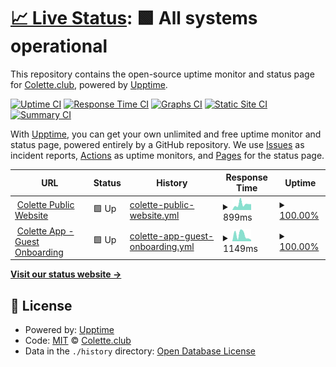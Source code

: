 # [📈 Live Status](https://colette-club.github.io/upptime): <!--live status--> **🟩 All systems operational**

This repository contains the open-source uptime monitor and status page for [Colette.club](https://www.colette.club), powered by [Upptime](https://github.com/upptime/upptime).

[![Uptime CI](https://github.com/colette-club/upptime/workflows/Uptime%20CI/badge.svg)](https://github.com/upptime/upptime/actions?query=workflow%3A%22Uptime+CI%22)
[![Response Time CI](https://github.com/colette-club/upptime/workflows/Response%20Time%20CI/badge.svg)](https://github.com/upptime/upptime/actions?query=workflow%3A%22Response+Time+CI%22)
[![Graphs CI](https://github.com/colette-club/upptime/workflows/Graphs%20CI/badge.svg)](https://github.com/upptime/upptime/actions?query=workflow%3A%22Graphs+CI%22)
[![Static Site CI](https://github.com/colette-club/upptime/workflows/Static%20Site%20CI/badge.svg)](https://github.com/upptime/upptime/actions?query=workflow%3A%22Static+Site+CI%22)
[![Summary CI](https://github.com/colette-club/upptime/workflows/Summary%20CI/badge.svg)](https://github.com/upptime/upptime/actions?query=workflow%3A%22Summary+CI%22)

With [Upptime](https://upptime.js.org), you can get your own unlimited and free uptime monitor and status page, powered entirely by a GitHub repository. We use [Issues](https://github.com/colette-club/upptime/issues) as incident reports, [Actions](https://github.com/colette-club/upptime/actions) as uptime monitors, and [Pages](https://colette-club.github.io/upptime) for the status page.

<!--start: status pages-->
<!-- This summary is generated by Upptime (https://github.com/upptime/upptime) -->
<!-- Do not edit this manually, your changes will be overwritten -->
<!-- prettier-ignore -->
| URL | Status | History | Response Time | Uptime |
| --- | ------ | ------- | ------------- | ------ |
| <img alt="" src="https://favicons.githubusercontent.com/www.colette.club" height="13"> [Colette Public Website](https://www.colette.club) | 🟩 Up | [colette-public-website.yml](https://github.com/colette-club/upptime/commits/HEAD/history/colette-public-website.yml) | <details><summary><img alt="Response time graph" src="./graphs/colette-public-website/response-time-week.png" height="20"> 899ms</summary><br><a href="https://colette-club.github.io/upptime/history/colette-public-website"><img alt="Response time 1271" src="https://img.shields.io/endpoint?url=https%3A%2F%2Fraw.githubusercontent.com%2Fcolette-club%2Fupptime%2FHEAD%2Fapi%2Fcolette-public-website%2Fresponse-time.json"></a><br><a href="https://colette-club.github.io/upptime/history/colette-public-website"><img alt="24-hour response time 909" src="https://img.shields.io/endpoint?url=https%3A%2F%2Fraw.githubusercontent.com%2Fcolette-club%2Fupptime%2FHEAD%2Fapi%2Fcolette-public-website%2Fresponse-time-day.json"></a><br><a href="https://colette-club.github.io/upptime/history/colette-public-website"><img alt="7-day response time 899" src="https://img.shields.io/endpoint?url=https%3A%2F%2Fraw.githubusercontent.com%2Fcolette-club%2Fupptime%2FHEAD%2Fapi%2Fcolette-public-website%2Fresponse-time-week.json"></a><br><a href="https://colette-club.github.io/upptime/history/colette-public-website"><img alt="30-day response time 1127" src="https://img.shields.io/endpoint?url=https%3A%2F%2Fraw.githubusercontent.com%2Fcolette-club%2Fupptime%2FHEAD%2Fapi%2Fcolette-public-website%2Fresponse-time-month.json"></a><br><a href="https://colette-club.github.io/upptime/history/colette-public-website"><img alt="1-year response time 1271" src="https://img.shields.io/endpoint?url=https%3A%2F%2Fraw.githubusercontent.com%2Fcolette-club%2Fupptime%2FHEAD%2Fapi%2Fcolette-public-website%2Fresponse-time-year.json"></a></details> | <details><summary><a href="https://colette-club.github.io/upptime/history/colette-public-website">100.00%</a></summary><a href="https://colette-club.github.io/upptime/history/colette-public-website"><img alt="All-time uptime 100.00%" src="https://img.shields.io/endpoint?url=https%3A%2F%2Fraw.githubusercontent.com%2Fcolette-club%2Fupptime%2FHEAD%2Fapi%2Fcolette-public-website%2Fuptime.json"></a><br><a href="https://colette-club.github.io/upptime/history/colette-public-website"><img alt="24-hour uptime 100.00%" src="https://img.shields.io/endpoint?url=https%3A%2F%2Fraw.githubusercontent.com%2Fcolette-club%2Fupptime%2FHEAD%2Fapi%2Fcolette-public-website%2Fuptime-day.json"></a><br><a href="https://colette-club.github.io/upptime/history/colette-public-website"><img alt="7-day uptime 100.00%" src="https://img.shields.io/endpoint?url=https%3A%2F%2Fraw.githubusercontent.com%2Fcolette-club%2Fupptime%2FHEAD%2Fapi%2Fcolette-public-website%2Fuptime-week.json"></a><br><a href="https://colette-club.github.io/upptime/history/colette-public-website"><img alt="30-day uptime 100.00%" src="https://img.shields.io/endpoint?url=https%3A%2F%2Fraw.githubusercontent.com%2Fcolette-club%2Fupptime%2FHEAD%2Fapi%2Fcolette-public-website%2Fuptime-month.json"></a><br><a href="https://colette-club.github.io/upptime/history/colette-public-website"><img alt="1-year uptime 100.00%" src="https://img.shields.io/endpoint?url=https%3A%2F%2Fraw.githubusercontent.com%2Fcolette-club%2Fupptime%2FHEAD%2Fapi%2Fcolette-public-website%2Fuptime-year.json"></a></details>
| <img alt="" src="https://favicons.githubusercontent.com/app.colette.club" height="13"> [Colette App - Guest Onboarding](https://app.colette.club/onboarding/guest) | 🟩 Up | [colette-app-guest-onboarding.yml](https://github.com/colette-club/upptime/commits/HEAD/history/colette-app-guest-onboarding.yml) | <details><summary><img alt="Response time graph" src="./graphs/colette-app-guest-onboarding/response-time-week.png" height="20"> 1149ms</summary><br><a href="https://colette-club.github.io/upptime/history/colette-app-guest-onboarding"><img alt="Response time 2432" src="https://img.shields.io/endpoint?url=https%3A%2F%2Fraw.githubusercontent.com%2Fcolette-club%2Fupptime%2FHEAD%2Fapi%2Fcolette-app-guest-onboarding%2Fresponse-time.json"></a><br><a href="https://colette-club.github.io/upptime/history/colette-app-guest-onboarding"><img alt="24-hour response time 257" src="https://img.shields.io/endpoint?url=https%3A%2F%2Fraw.githubusercontent.com%2Fcolette-club%2Fupptime%2FHEAD%2Fapi%2Fcolette-app-guest-onboarding%2Fresponse-time-day.json"></a><br><a href="https://colette-club.github.io/upptime/history/colette-app-guest-onboarding"><img alt="7-day response time 1149" src="https://img.shields.io/endpoint?url=https%3A%2F%2Fraw.githubusercontent.com%2Fcolette-club%2Fupptime%2FHEAD%2Fapi%2Fcolette-app-guest-onboarding%2Fresponse-time-week.json"></a><br><a href="https://colette-club.github.io/upptime/history/colette-app-guest-onboarding"><img alt="30-day response time 1501" src="https://img.shields.io/endpoint?url=https%3A%2F%2Fraw.githubusercontent.com%2Fcolette-club%2Fupptime%2FHEAD%2Fapi%2Fcolette-app-guest-onboarding%2Fresponse-time-month.json"></a><br><a href="https://colette-club.github.io/upptime/history/colette-app-guest-onboarding"><img alt="1-year response time 2432" src="https://img.shields.io/endpoint?url=https%3A%2F%2Fraw.githubusercontent.com%2Fcolette-club%2Fupptime%2FHEAD%2Fapi%2Fcolette-app-guest-onboarding%2Fresponse-time-year.json"></a></details> | <details><summary><a href="https://colette-club.github.io/upptime/history/colette-app-guest-onboarding">100.00%</a></summary><a href="https://colette-club.github.io/upptime/history/colette-app-guest-onboarding"><img alt="All-time uptime 100.00%" src="https://img.shields.io/endpoint?url=https%3A%2F%2Fraw.githubusercontent.com%2Fcolette-club%2Fupptime%2FHEAD%2Fapi%2Fcolette-app-guest-onboarding%2Fuptime.json"></a><br><a href="https://colette-club.github.io/upptime/history/colette-app-guest-onboarding"><img alt="24-hour uptime 100.00%" src="https://img.shields.io/endpoint?url=https%3A%2F%2Fraw.githubusercontent.com%2Fcolette-club%2Fupptime%2FHEAD%2Fapi%2Fcolette-app-guest-onboarding%2Fuptime-day.json"></a><br><a href="https://colette-club.github.io/upptime/history/colette-app-guest-onboarding"><img alt="7-day uptime 100.00%" src="https://img.shields.io/endpoint?url=https%3A%2F%2Fraw.githubusercontent.com%2Fcolette-club%2Fupptime%2FHEAD%2Fapi%2Fcolette-app-guest-onboarding%2Fuptime-week.json"></a><br><a href="https://colette-club.github.io/upptime/history/colette-app-guest-onboarding"><img alt="30-day uptime 100.00%" src="https://img.shields.io/endpoint?url=https%3A%2F%2Fraw.githubusercontent.com%2Fcolette-club%2Fupptime%2FHEAD%2Fapi%2Fcolette-app-guest-onboarding%2Fuptime-month.json"></a><br><a href="https://colette-club.github.io/upptime/history/colette-app-guest-onboarding"><img alt="1-year uptime 100.00%" src="https://img.shields.io/endpoint?url=https%3A%2F%2Fraw.githubusercontent.com%2Fcolette-club%2Fupptime%2FHEAD%2Fapi%2Fcolette-app-guest-onboarding%2Fuptime-year.json"></a></details>

<!--end: status pages-->

[**Visit our status website →**](https://colette-club.github.io/upptime)

## 📄 License

- Powered by: [Upptime](https://github.com/upptime/upptime)
- Code: [MIT](./LICENSE) © [Colette.club](https://www.colette.club)
- Data in the `./history` directory: [Open Database License](https://opendatacommons.org/licenses/odbl/1-0/)

